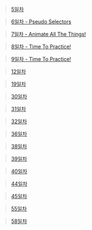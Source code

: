 > [5일차](https://replit.com/@moko0428/leejuny0)

> [6일차 - Pseudo Selectors](https://replit.com/@moko0428/leejuny0nomad6)

> [7일차 - Animate All The Things!](https://replit.com/@moko0428/mokonomad7)

> [8일차 - Time To Practice!](https://replit.com/@moko0428/mokonomad8)

> [9일차 - Time To Practice!](https://replit.com/@moko0428/mokonomad8)

> [12일차](https://replit.com/@moko0428/moko12)

> [19일차](https://codesandbox.io/s/nomad-moko-19-2tn5k3?file=/src/index.js)

> [30일차](https://codesandbox.io/s/nomad-study-express-30-moko-l59d8r)

> [31일차](https://codesandbox.io/s/nomad-study-middleware-31-7hdhc2?file=/src/server.js)

> [32일차](https://codesandbox.io/s/nomad-study-moko-32-8gvsc7)

> [36일차](https://codesandbox.io/s/nomad-study-36-7vd5dn?file=/src/index.js)

> [38일차](https://codesandbox.io/s/nomad-challenge-moko-38-ffyv62)

> [39일차](https://codesandbox.io/s/nomad-challenge-39-mc26sf)

> [40일차](https://codesandbox.io/s/a10blueprint-forked-rth5d9?file=/src/models/Movie.js)

> [44일차](https://codesandbox.io/s/nomad-challenge-44-moko-hmtj7c)

> [45일차](https://codesandbox.io/p/sandbox/a13blueprint-forked-5w4tgg?file=/src/userController.js:18,29)

> [55일차](https://codesandbox.io/s/nomad-moko-55-8sh5wl)

> [58일차](https://codesandbox.io/s/moko-58-96kcq3)
